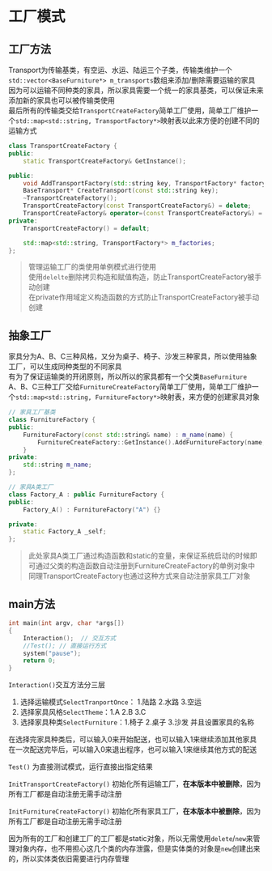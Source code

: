 <!--
 * @Version: 
 * @Autor: LC
 * @Date: 2021-11-30 15:04:26
 * @LastEditors: LC
 * @LastEditTime: 2021-12-01 12:09:56
 * @Description: 工厂模式
-->
# 工厂模式

## 工厂方法

Transport为传输基类，有空运、水运、陆运三个子类，传输类维护一个`std::vector<BaseFurniture*> m_transports`数组来添加/删除需要运输的家具  
因为可以运输不同种类的家具，所以家具需要一个统一的家具基类，可以保证未来添加新的家具也可以被传输类使用  
最后所有的传输类交给`TransportCreateFactory`简单工厂使用，简单工厂维护一个`std::map<std::string, TransportFactory*>`映射表以此来方便的创建不同的运输方式

```cpp
class TransportCreateFactory {
public:
	static TransportCreateFactory& GetInstance();

public:
	void AddTransportFactory(std::string key, TransportFactory* factory);
	BaseTransport* CreateTransport(const std::string key);
	~TransportCreateFactory();
	TransportCreateFactory(const TransportCreateFactory&) = delete;    // 不允许拷贝构造
	TransportCreateFactory& operator=(const TransportCreateFactory&) = delete;
private:
	TransportCreateFactory() = default;

	std::map<std::string, TransportFactory*> m_factories;
};
```

> 管理运输工厂的类使用单例模式进行使用  
> 使用`delelte`删除拷贝构造和赋值构造，防止TransportCreateFactory被手动创建  
> 在private作用域定义构造函数的方式防止TransportCreateFactory被手动创建  

## 抽象工厂

家具分为A、B、C三种风格，又分为桌子、椅子、沙发三种家具，所以使用抽象工厂，可以生成同种类型的不同家具  
有为了保证运输类的开闭原则，所以所以的家具都有一个父类`BaseFurniture`  
A、B、C三种工厂交给`FurnitureCreateFactory`简单工厂使用，简单工厂维护一个`std::map<std::string, FurnitureFactory*>`映射表，来方便的创建家具对象

```cpp
// 家具工厂基类
class FurnitureFactory {
public:
	FurnitureFactory(const std::string& name) : m_name(name) {
		FurnitureCreateFactory::GetInstance().AddFurnitureFactory(name, this);
	}
private:
	std::string m_name;
};

// 家具A类工厂
class Factory_A : public FurnitureFactory {
public:
	Factory_A() : FurnitureFactory("A") {}

private:
	static Factory_A _self;
};
```

> 此处家具A类工厂通过构造函数和static的变量，来保证系统启动的时候即可通过父类的构造函数自动注册到FurnitureCreateFactory的单例对象中  
> 同理TransportCreateFactory也通过这种方式来自动注册家具工厂对象  

## main方法

```cpp
int main(int argv, char *args[])
{
    Interaction();  // 交互方式
    //Test(); // 直接运行方式
    system("pause");
    return 0;
}
```

`Interaction()`交互方法分三层  

1. 选择运输模式`SelectTranportOnce`： 1.陆路 2.水路 3.空运
2. 选择家具风格`SelectTheme`：1.A 2.B 3.C
3. 选择家具种类`SelectFurniture`：1.椅子 2.桌子 3.沙发 并且设置家具的名称

在选择完家具种类后，可以输入0来开始配送，也可以输入1来继续添加其他家具  
在一次配送完毕后，可以输入0来退出程序，也可以输入1来继续其他方式的配送

`Test()` 为直接测试模式，运行直接出指定结果  

`InitTransportCreateFactory()` 初始化所有运输工厂，**在本版本中被删除**，因为所有工厂都是自动注册无需手动注册

`InitFurnitureCreateFactory()` 初始化所有家具工厂，**在本版本中被删除**，因为所有工厂都是自动注册无需手动注册  

因为所有的工厂和创建工厂的工厂都是static对象，所以无需使用`delete`/`new`来管理对象内存，也不用担心这几个类的内存泄露，但是实体类的对象是`new`创建出来的，所以实体类依旧需要进行内存管理  